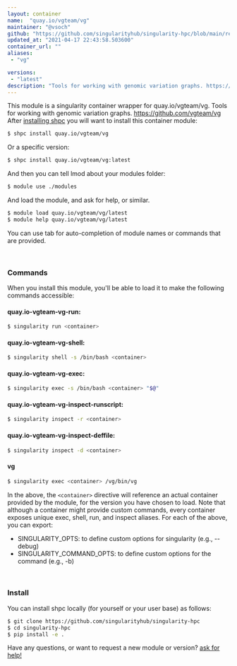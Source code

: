 ```yaml
---
layout: container
name:  "quay.io/vgteam/vg"
maintainer: "@vsoch"
github: "https://github.com/singularityhub/singularity-hpc/blob/main/registry/quay.io/vgteam/vg/container.yaml"
updated_at: "2021-04-17 22:43:58.503600"
container_url: ""
aliases:
 - "vg"

versions:
 - "latest"
description: "Tools for working with genomic variation graphs. https://github.com/vgteam/vg"
---
```


This module is a singularity container wrapper for quay.io/vgteam/vg.
Tools for working with genomic variation graphs. https://github.com/vgteam/vg
After [installing shpc](#install) you will want to install this container module:

```bash
$ shpc install quay.io/vgteam/vg
```

Or a specific version:

```bash
$ shpc install quay.io/vgteam/vg:latest
```

And then you can tell lmod about your modules folder:

```bash
$ module use ./modules
```

And load the module, and ask for help, or similar.

```bash
$ module load quay.io/vgteam/vg/latest
$ module help quay.io/vgteam/vg/latest
```

You can use tab for auto-completion of module names or commands that are provided.

<br>

### Commands

When you install this module, you'll be able to load it to make the following commands accessible:

#### quay.io-vgteam-vg-run:

```bash
$ singularity run <container>
```

#### quay.io-vgteam-vg-shell:

```bash
$ singularity shell -s /bin/bash <container>
```

#### quay.io-vgteam-vg-exec:

```bash
$ singularity exec -s /bin/bash <container> "$@"
```

#### quay.io-vgteam-vg-inspect-runscript:

```bash
$ singularity inspect -r <container>
```

#### quay.io-vgteam-vg-inspect-deffile:

```bash
$ singularity inspect -d <container>
```


#### vg
       
```bash
$ singularity exec <container> /vg/bin/vg
```



In the above, the `<container>` directive will reference an actual container provided
by the module, for the version you have chosen to load. Note that although a container
might provide custom commands, every container exposes unique exec, shell, run, and
inspect aliases. For each of the above, you can export:

 - SINGULARITY_OPTS: to define custom options for singularity (e.g., --debug)
 - SINGULARITY_COMMAND_OPTS: to define custom options for the command (e.g., -b)

<br>
  
### Install

You can install shpc locally (for yourself or your user base) as follows:

```bash
$ git clone https://github.com/singularityhub/singularity-hpc
$ cd singularity-hpc
$ pip install -e .
```

Have any questions, or want to request a new module or version? [ask for help!](https://github.com/singularityhub/singularity-hpc/issues)